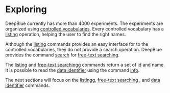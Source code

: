 # Exploring

DeepBlue currently has more than 4000 experiments. 
The experiments are organized using [controlled vocabularies](../02-data-types/02-03-controlled-vocabulary.md).
Every controlled vocabulary has a [listing](03-01-listing.md) operation, helping the user to find the right names.

Although the [listing](03-01-listing.md) commands provides an easy interface for to the controlled vocabularies, 
they do not provide a search operation.
DeepBlue provides the command [search](http://deepblue.mpi-inf.mpg.de/api.html#api-search) for [free-text searching](03-02-free-text-searching.md).

The [listing](03-01-listing.md) and [free-text searchingg](03-02-free-text-searching.md) commands return a set of id and name.
It is possible to read the [data identifier](03-03-data-identifier.md) using the command [info](http://deepblue.mpi-inf.mpg.de/api.html#api-info).

The next sections will focus on the [listingg](03-01-listing.md), [free-text searching](03-02-free-text-searching.md) , and [data identifier](03-03-data-identifier.md) commands.